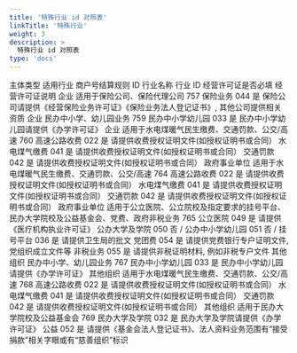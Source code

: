 ```yaml
---
title: '特殊行业 id 对照表'
linkTitle: '特殊行业'
weight: 3
description: >
  特殊行业 id 对照表
type: 'docs'
---
```


主体类型 适用行业 商户号结算规则 ID 行业名称 行业 ID 经营许可证是否必填 经营许可证说明
企业 适用于保险公司、保险代理公司 757 保险业务 044 是 保险公司请提供《经营保险业务许可证》《保险业务法人登记证书》, 其他公司提供相关资质
企业 民办中小学、幼儿园业务 759 民办中小学幼儿园 033 是 民办中小学幼儿园请提供《办学许可证》
企业 适用于水电煤暖气民生缴费、交通罚款、公交/高速 760 高速公路收费 022 是 请提供收费授权证明文件(如授权证明书或合同）
水电煤气缴费 041 是 请提供收费授权证明文件(如授权证明书或合同）
交通罚款 042 是 请提供收费授权证明文件(如授权证明书或合同）
政府事业单位 适用于水电煤暖气民生缴费、交通罚款、公交/高速 764 高速公路收费 022 是 请提供收费授权证明文件(如授权证明书或合同）
水电煤气缴费 041 是 请提供收费授权证明文件(如授权证明书或合同）
交通罚款 042 是 请提供收费授权证明文件(如授权证明书或合同）
政府事业单位 适用于公立医院、公立院校及指定要求的挂号平台、民办大学院校及公益基金会、党费、政府非税业务 765 公立医院 049 是 请提供《医疗机构执业许可证》
公办大学及学院 050 否 /
公办中小学幼儿园 051 否 /
挂号平台 036 是 请提供卫生局的批文
党团费 054 是 请提供党费银行专户证明文件, 党组织成立文件等
非税业务 055 是 请提供非税证明材料, 例如非税专户文件
其他组织 民办中小学、幼儿园业务 767 民办中小学幼儿园 033 是 民办中小学幼儿园请提供《办学许可证》
其他组织 适用于水电煤暖气民生缴费、交通罚款、公交/高速 768 高速公路收费 022 是 请提供收费授权证明文件(如授权证明书或合同）
水电煤气缴费 041 是 请提供收费授权证明文件(如授权证明书或合同）
交通罚款 042 是 请提供收费授权证明文件(如授权证明书或合同）
其他组织 适用于民办大学院校及公益基金会 769 民办大学及学院 032 是 民办大学及学院请提供《办学许可证》
公益 052 是 请提供《基金会法人登记证书》、法人资料业务范围有“接受捐款”相关字眼或有“慈善组织”标识
